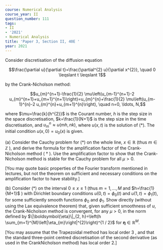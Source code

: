 ```yaml
---
course: Numerical Analysis
course_year: II
question_number: 111
tags:
- II
- '2021'
- Numerical Analysis
title: 'Paper 3, Section II, 40E '
year: 2021
---
```




Consider discretisation of the diffusion equation

$$\frac{\partial u}{\partial t}=\frac{\partial^{2} u}{\partial x^{2}}, \quad 0 \leqslant t \leqslant 1$$

by the Crank-Nicholson method:

$$u_{m}^{n+1}-\frac{1}{2} \mu\left(u_{m-1}^{n+1}-2 u_{m}^{n+1}+u_{m+1}^{n+1}\right)=u_{m}^{n}+\frac{1}{2} \mu\left(u_{m-1}^{n}-2 u_{m}^{n}+u_{m+1}^{n}\right), \quad n=0, \ldots, N,$$

where $\mu=\frac{k}{h^{2}}$ is the Courant number, $h$ is the step size in the space discretisation, $k=\frac{1}{N+1}$ is the step size in the time discretisation, and $u_{m}^{n} \approx u(m h, n k)$, where $u(x, t)$ is the solution of $(*)$. The initial condition $u(x, 0)=u_{0}(x)$ is given.

(a) Consider the Cauchy problem for $(*)$ on the whole line, $x \in \mathbb{R}$ (thus $m \in \mathbb{Z}$ ), and derive the formula for the amplification factor of the Crank-Nicholson method ( $\dagger$ ). Use the amplification factor to show that the Crank-Nicholson method is stable for the Cauchy problem for all $\mu>0$.

[You may quote basic properties of the Fourier transform mentioned in lectures, but not the theorem on sufficient and necessary conditions on the amplification factor to have stability.]

(b) Consider $(*)$ on the interval $0 \leqslant x \leqslant 1$ (thus $m=1, \ldots, M$ and $h=\frac{1}{M+1}$ ) with Dirichlet boundary conditions $u(0, t)=\phi_{0}(t)$ and $u(1, t)=\phi_{1}(t)$, for some sufficiently smooth functions $\phi_{0}$ and $\phi_{1}$. Show directly (without using the Lax equivalence theorem) that, given sufficient smoothness of $u$, the Crank-Nicholson method is convergent, for any $\mu>0$, in the norm defined by $\|\boldsymbol{\eta}\|_{2, h}=\left(h \sum_{m=1}^{M}\left|\eta_{m}\right|^{2}\right)^{1 / 2}$ for $\boldsymbol{\eta} \in \mathbb{R}^{M}$.

[You may assume that the Trapezoidal method has local order 3 , and that the standard three-point centred discretisation of the second derivative (as used in the CrankNicholson method) has local order 2.]
